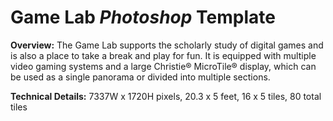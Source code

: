 # Game Lab *Photoshop* Template

**Overview:** The Game Lab supports the scholarly study of digital games and is also a place to take a break and play for fun. It is equipped with multiple video gaming systems and a large Christie® MicroTile® display, which can be used as a single panorama or divided into multiple sections.

**Technical Details:** 7337W x 1720H pixels, 20.3 x 5 feet, 16 x 5 tiles, 80 total tiles
